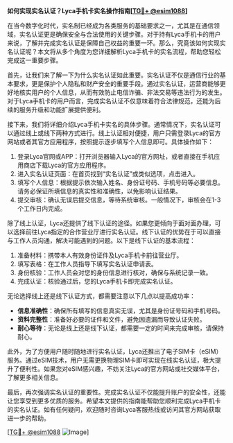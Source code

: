 **如何实现实名认证？Lyca手机卡实名操作指南[[TG💪+ @esim1088](https://t.me/s/esim1088)]**

在当今数字化时代，实名制已经成为各类服务的基础要求之一，尤其是在通信领域，实名认证更是确保安全与合法使用的关键步骤。对于持有Lyca手机卡的用户来说，了解并完成实名认证是保障自己权益的重要一环。那么，究竟该如何实现实名认证呢？本文将从多个角度为您详细解析Lyca手机卡的实名流程，帮助您轻松完成这一重要步骤。

首先，让我们来了解一下为什么实名认证如此重要。实名认证不仅是通信行业的基本要求，更是保护个人隐私和财产安全的重要手段。通过实名认证，运营商能够更好地核实用户的个人信息，从而有效防止电信诈骗、非法交易等违法行为的发生。对于Lyca手机卡的用户而言，完成实名认证不仅意味着符合法律规范，还能为后续的服务升级和功能扩展提供便利。

接下来，我们将详细介绍Lyca手机卡实名的具体步骤。通常情况下，实名认证可以通过线上或线下两种方式进行。线上认证相对便捷，用户只需登录Lyca的官方网站或者其官方应用程序，按照提示逐步填写个人信息即可。具体操作如下：

1. 登录Lyca官网或APP：打开浏览器输入Lyca的官方网址，或者直接在手机应用商店下载Lyca的官方应用程序。
2. 进入实名认证页面：在首页找到“实名认证”或类似选项，点击进入。
3. 填写个人信息：根据提示依次输入姓名、身份证号码、手机号码等必要信息。请务必保证所填信息的真实性和准确性，以免影响认证结果。
4. 提交审核：确认无误后提交信息，等待系统审核。一般情况下，审核会在1-3个工作日内完成。

除了线上认证，Lyca还提供了线下认证的途径。如果您更倾向于面对面办理，可以选择前往Lyca指定的合作营业厅进行实名认证。线下认证的优势在于可以直接与工作人员沟通，解决可能遇到的问题。以下是线下认证的基本流程：

1. 准备材料：携带本人有效身份证件及Lyca手机卡前往营业厅。
2. 填写表格：在工作人员指导下填写实名认证申请表。
3. 身份核验：工作人员会对您的身份信息进行核对，确保与系统记录一致。
4. 完成认证：核验通过后，您的Lyca手机卡即完成实名认证。

无论选择线上还是线下认证方式，都需要注意以下几点以提高成功率：

- **信息准确性**：确保所有填写的信息真实无误，尤其是身份证号码和手机号码。
- **资料完整性**：准备好必要的证件和文件，避免因遗漏而导致认证失败。
- **耐心等待**：无论是线上还是线下认证，都需要一定的时间来完成审核，请保持耐心。

此外，为了方便用户随时随地进行实名认证，Lyca还推出了电子SIM卡（eSIM）服务。通过eSIM技术，用户无需更换物理SIM卡即可实现在线实名认证，极大提升了便利性。如果您对eSIM感兴趣，不妨关注Lyca的官方网站或社交媒体平台，了解更多相关信息。

最后，再次强调实名认证的重要性。完成实名认证不仅能提升账户的安全性，还能让您享受到更多优质的服务。希望本文提供的指南能帮助您顺利完成Lyca手机卡的实名认证。如有任何疑问，欢迎随时咨询Lyca客服热线或访问其官方网站获取进一步的帮助。

[[TG💪+ @esim1088](https://t.me/s/esim1088) ![Image](https://i.postimg.cc/4NQfJmqS/Snipaste-2025-05-13-00-14-12.png)]